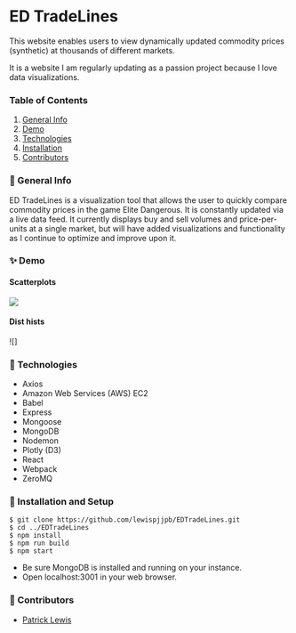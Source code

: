 # ED TradeLines

This website enables users to view dynamically updated commodity prices (synthetic) at thousands of different markets.

It is a website I am regularly updating as a passion project because I love data visualizations.

### Table of Contents
1. [General Info](#-General-Info)
2. [Demo](#-Demo)
3. [Technologies](#-Technologies)
4. [Installation](#-Installation)
5. [Contributors](#-Contributors)


### 🌴 General Info
ED TradeLines is a visualization tool that allows the user to quickly compare commodity prices in the game Elite Dangerous.  It is constantly updated via a live data feed.  It currently displays buy and sell volumes and price-per-units at a single market, but will have added visualizations and functionality as I continue to optimize and improve upon it.

### ✨ Demo
#### Scatterplots
![](https://iili.io/YKOScX.png)

#### Dist hists
![]


### 🧪 Technologies
* Axios
* Amazon Web Services (AWS) EC2
* Babel
* Express
* Mongoose
* MongoDB
* Nodemon
* Plotly (D3)
* React
* Webpack
* ZeroMQ

### 🚀 Installation and Setup
```
$ git clone https://github.com/lewispjjpb/EDTradeLines.git
$ cd ../EDTradeLines
$ npm install
$ npm run build
$ npm start
```

* Be sure MongoDB is installed and running on your instance.
* Open localhost:3001 in your web browser.


### 🤝 Contributors
- [Patrick Lewis](https://github.com/lewispjjpb)
